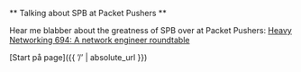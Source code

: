 ** Talking about SPB at Packet Pushers **

Hear me blabber about the greatness of SPB over at Packet Pushers:
[Heavy Networking 694: A network engineer roundtable](https://pca.st/episode/0acc9da0-dbf0-4f28-81db-5cd61ff26191)

[Start på page]({{ ’/’ | absolute_url }})